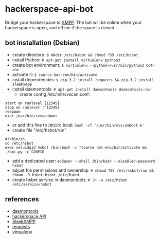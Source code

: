 hackerspace-api-bot
===================

Bridge your hackerspace to [XMPP](https://en.wikipedia.org/wiki/XMPP). 
The bot will be online when your hackerspace is open, and offline if 
the space is closed.

bot installation (Debian)
-------------------------
* create directory: ```$ mkdir /etc/hsbot && chmod 755 /etc/hsbot```
* install Python: ```# apt-get install virtualenv python3```
* create bot environment: ```$ virtualenv --python=/usr/bin/python3 bot-env```
* activate it: ```$ source bot-env/bin/activate```
* install dependencies: ```$ pip-3.2 install requests && pip-3.2 install sleekxmpp```
* install daemontools: ```# apt-get install daemontools daemontools-run```
  * create config /etc/init/svscan.conf:
```
start on runlevel [12345]
stop on runlevel [^12345]
respawn
exec /usr/bin/svscanboot
```
  * *or* add this line to /etc/rc.local: ```bash -cf '/usr/bin/svscanboot &'```
* create file "/etc/hsbot/run"
```
#!/bin/sh
cd /etc/hsbot
exec setuidgid hsbot /bin/bash -c "source bot-env/bin/activate && ./bot.py -c CONFIG
```
* add a dedicated user: ```adduser --shell /bin/bash --disabled-password hsbot```
* adjust file permissions and ownership: ```# chmod 755 /etc/hsbot/run && chown -R hsbot:hsbot /etc/hsbot```
* create hsbot service in daemontools: ```# ln -s /etc/hsbot /etc/service/hsbot```

references
----------
* [daemontools](http://cr.yp.to/daemontools.html)
* [hackerspace API](http://spaceapi.net/)
* [SleekXMPP](http://sleekxmpp.com/)
* [requests](http://docs.python-requests.org/)
* [virtualenv](http://www.virtualenv.org)

